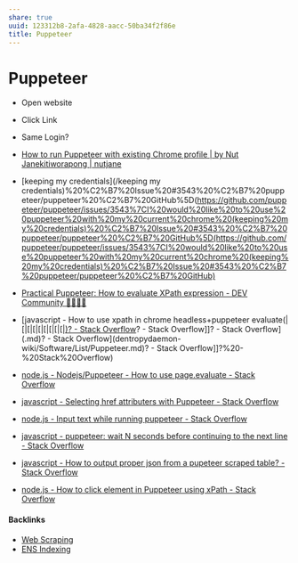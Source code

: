```yaml
---
share: true
uuid: 123312b8-2afa-4828-aacc-50ba34f2f86e
title: Puppeteer
---
```

# Puppeteer
*   Open website
*   Click Link
*   Same Login?

*   [How to run Puppeteer with existing Chrome profile | by Nut Janekitiworapong | nutjane](https://blog.nutjane.me/how-to-run-puppeteer-with-existing-chrome-profile-f42954bfc70c)
*   [keeping my credentials](/keeping my credentials)%20%C2%B7%20Issue%20#3543%20%C2%B7%20puppeteer/puppeteer%20%C2%B7%20GitHub%5D(https://github.com/puppeteer/puppeteer/issues/3543%7CI%20would%20like%20to%20use%20puppeteer%20with%20my%20current%20chrome%20(keeping%20my%20credentials)%20%C2%B7%20Issue%20#3543%20%C2%B7%20puppeteer/puppeteer%20%C2%B7%20GitHub%5D(https://github.com/puppeteer/puppeteer/issues/3543%7CI%20would%20like%20to%20use%20puppeteer%20with%20my%20current%20chrome%20(keeping%20my%20credentials)%20%C2%B7%20Issue%20#3543%20%C2%B7%20puppeteer/puppeteer%20%C2%B7%20GitHub)




* [Practical Puppeteer: How to evaluate XPath expression - DEV Community 👩‍💻👨‍💻](https://dev.to/sonyarianto/practical-puppeteer-how-to-use-waitforxpath-and-evaluate-xpath-expression-15cp)
* [javascript - How to use xpath in chrome headless+puppeteer evaluate(|[|[|[|[|[|[|[|[|[)? - Stack Overflow](/.md)? - Stack Overflow]]? - Stack Overflow](.md)? - Stack Overflow](dentropydaemon-wiki/Software/List/Puppeteer.md)? - Stack Overflow]]?%20-%20Stack%20Overflow)
* [node.js - Nodejs/Puppeteer - How to use page.evaluate - Stack Overflow](https://stackoverflow.com/questions/52045947/nodejs-puppeteer-how-to-use-page-evaluate)
* [javascript - Selecting href attributers with Puppeteer - Stack Overflow](https://stackoverflow.com/questions/50147199/selecting-href-attributers-with-puppeteer)
* [node.js - Input text while running puppeteer - Stack Overflow](https://stackoverflow.com/questions/58999602/input-text-while-running-puppeteer)
* [javascript - puppeteer: wait N seconds before continuing to the next line - Stack Overflow](https://stackoverflow.com/questions/46919013/puppeteer-wait-n-seconds-before-continuing-to-the-next-line)
* [javascript - How to output proper json from a pupeteer scraped table? - Stack Overflow](https://stackoverflow.com/questions/55368153/how-to-output-proper-json-from-a-pupeteer-scraped-table)
* [node.js - How to click element in Puppeteer using xPath - Stack Overflow](https://stackoverflow.com/questions/58087966/how-to-click-element-in-puppeteer-using-xpath)

#### Backlinks

* [Web Scraping](/a4d5154b-6474-4bb6-8a82-ed04bfc722ab)
* [ENS Indexing](/28740a43-67c5-4930-8b5c-41c06e659c6a)
